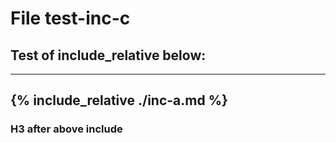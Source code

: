 # File test-inc-c
## Test of include_relative below:
---
{% include_relative ./inc-a.md %}
---
### H3 after above include
